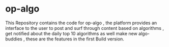 # op-algo
This Repository contains the code for op-algo , the platform provides an interface to the user to post and surf through content based on algorithms , get notified about the daily 
top 10 algorithms as well make new algo-buddies , these are the features in the first Build version.
